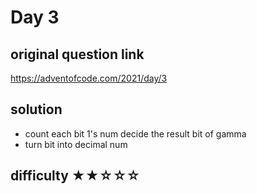 # Day 3
## original question link
https://adventofcode.com/2021/day/3
## solution
- count each bit 1's num decide the result bit of gamma 
- turn bit into decimal num
## difficulty  ★★☆☆☆